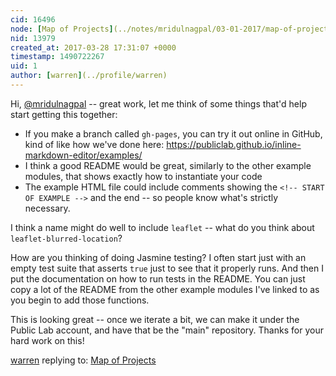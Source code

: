 ```yaml
---
cid: 16496
node: [Map of Projects](../notes/mridulnagpal/03-01-2017/map-of-projects)
nid: 13979
created_at: 2017-03-28 17:31:07 +0000
timestamp: 1490722267
uid: 1
author: [warren](../profile/warren)
---
```


Hi, [@mridulnagpal](/profile/mridulnagpal) -- great work, let me think of some things that'd help start getting this together:

* If you make a branch called `gh-pages`, you can try it out online in GitHub, kind of like how we've done here: https://publiclab.github.io/inline-markdown-editor/examples/
* I think a good README would be great, similarly to the other example modules, that shows exactly how to instantiate your code
* The example HTML file could include comments showing the `<!-- START OF EXAMPLE -->` and the end -- so people know what's strictly necessary. 


I think a name might do well to include `leaflet` -- what do you think about `leaflet-blurred-location`? 

How are you thinking of doing Jasmine testing? I often start just with an empty test suite that asserts `true` just to see that it properly runs. And then I put the documentation on how to run tests in the README. You can just copy a lot of the README from the other example modules I've linked to as you begin to add those functions.  

This is looking great -- once we iterate a bit, we can make it under the Public Lab account, and have that be the "main" repository. Thanks for your hard work on this!

[warren](../profile/warren) replying to: [Map of Projects](../notes/mridulnagpal/03-01-2017/map-of-projects)

